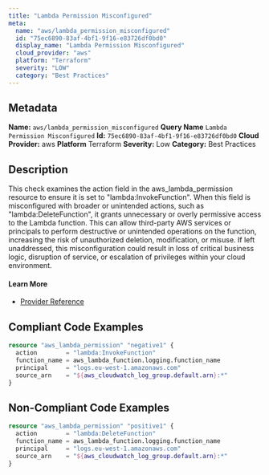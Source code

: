 ```yaml
---
title: "Lambda Permission Misconfigured"
meta:
  name: "aws/lambda_permission_misconfigured"
  id: "75ec6890-83af-4bf1-9f16-e83726df0bd0"
  display_name: "Lambda Permission Misconfigured"
  cloud_provider: "aws"
  platform: "Terraform"
  severity: "LOW"
  category: "Best Practices"
---
```

## Metadata
**Name:** `aws/lambda_permission_misconfigured`
**Query Name** `Lambda Permission Misconfigured`
**Id:** `75ec6890-83af-4bf1-9f16-e83726df0bd0`
**Cloud Provider:** aws
**Platform** Terraform
**Severity:** Low
**Category:** Best Practices
## Description
This check examines the action field in the aws_lambda_permission resource to ensure it is set to "lambda:InvokeFunction". When this field is misconfigured with broader or unintended actions, such as "lambda:DeleteFunction", it grants unnecessary or overly permissive access to the Lambda function. This can allow third-party AWS services or principals to perform destructive or unintended operations on the function, increasing the risk of unauthorized deletion, modification, or misuse. If left unaddressed, this misconfiguration could result in loss of critical business logic, disruption of service, or escalation of privileges within your cloud environment.

#### Learn More

 - [Provider Reference](https://registry.terraform.io/providers/hashicorp/aws/latest/docs/resources/lambda_permission)


## Compliant Code Examples
```terraform
resource "aws_lambda_permission" "negative1" {
  action        = "lambda:InvokeFunction"
  function_name = aws_lambda_function.logging.function_name
  principal     = "logs.eu-west-1.amazonaws.com"
  source_arn    = "${aws_cloudwatch_log_group.default.arn}:*"
}

```
## Non-Compliant Code Examples
```terraform
resource "aws_lambda_permission" "positive1" {
  action        = "lambda:DeleteFunction"
  function_name = aws_lambda_function.logging.function_name
  principal     = "logs.eu-west-1.amazonaws.com"
  source_arn    = "${aws_cloudwatch_log_group.default.arn}:*"
}

```